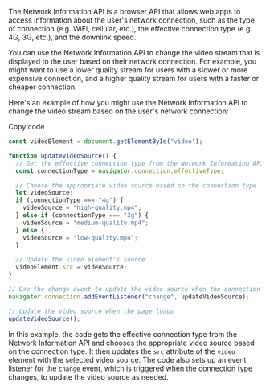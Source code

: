 The Network Information API is a browser API that allows web apps to access information about the user's network connection, such as the type of connection (e.g. WiFi, cellular, etc.), the effective connection type (e.g. 4G, 3G, etc.), and the downlink speed.

You can use the Network Information API to change the video stream that is displayed to the user based on their network connection. For example, you might want to use a lower quality stream for users with a slower or more expensive connection, and a higher quality stream for users with a faster or cheaper connection.

Here's an example of how you might use the Network Information API to change the video stream based on the user's network connection:

Copy code

```js
const videoElement = document.getElementById("video");

function updateVideoSource() {
  // Get the effective connection type from the Network Information API
  const connectionType = navigator.connection.effectiveType;

  // Choose the appropriate video source based on the connection type
  let videoSource;
  if (connectionType === "4g") {
    videoSource = "high-quality.mp4";
  } else if (connectionType === "3g") {
    videoSource = "medium-quality.mp4";
  } else {
    videoSource = "low-quality.mp4";
  }

  // Update the video element's source
  videoElement.src = videoSource;
}

// Use the change event to update the video source when the connection type changes
navigator.connection.addEventListener("change", updateVideoSource);

// Update the video source when the page loads
updateVideoSource();
```

In this example, the code gets the effective connection type from the Network Information API and chooses the appropriate video source based on the connection type. It then updates the `src` attribute of the `video` element with the selected video source. The code also sets up an event listener for the `change` event, which is triggered when the connection type changes, to update the video source as needed.
